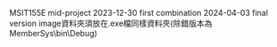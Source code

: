 MSIT155E mid-project
2023-12-30 first combination
2024-04-03 final version
image資料夾須放在.exe檔同樣資料夾(除錯版本為MemberSys\bin\Debug)
